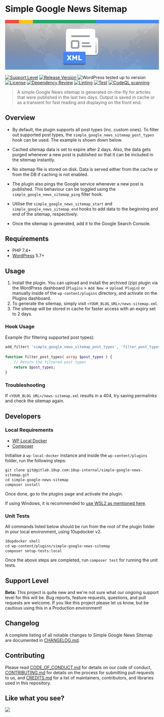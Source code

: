 # Simple Google News Sitemap

![Simple Google News Sitemap](https://github.com/10up/simple-google-news-sitemap/blob/develop/.wordpress-org/banner-1544x500.png)

[![Support Level](https://img.shields.io/badge/support-beta-blueviolet.svg)](#support-level) [![Release Version](https://img.shields.io/github/release/10up/simple-google-news-sitemap.svg)](https://github.com/10up/simple-google-news-sitemap/releases/latest) ![WordPress tested up to version](https://img.shields.io/badge/WordPress-v6.4%20tested-success.svg) [![License](https://img.shields.io/github/license/10up/simple-google-news-sitemap.svg)](https://github.com/10up/simple-google-news-sitemap/blob/develop/LICENSE.md) [![Dependency Review](https://github.com/10up/simple-google-news-sitemap/actions/workflows/dependency-review.yml/badge.svg)](https://github.com/10up/simple-google-news-sitemap/actions/workflows/dependency-review.yml)
[![Linting](https://github.com/10up/simple-google-news-sitemap/actions/workflows/lint.yml/badge.svg)](https://github.com/10up/simple-google-news-sitemap/actions/workflows/lint.yml) [![Test](https://github.com/10up/simple-google-news-sitemap/actions/workflows/test.yml/badge.svg)](https://github.com/10up/simple-google-news-sitemap/actions/workflows/test.yml) [![CodeQL scanning](https://github.com/10up/simple-google-news-sitemap/actions/workflows/codeql-analysis.yml/badge.svg)](https://github.com/10up/simple-google-news-sitemap/actions/workflows/codeql-analysis.yml)

> A simple Google News sitemap is generated on-the-fly for articles that were published in the last two days. Output is saved in cache or as a transient for fast reading and displaying on the front end.

## Overview

- By default, the plugin supports all post types (inc. custom ones). To filter out supported post types, the `simple_google_news_sitemap_post_types` hook can be used. The example is shown down below.

- Cached sitemap data is set to expire after 2 days. Also, the data gets purged whenever a new post is published so that it can be included in the sitemap instantly.

- No sitemap file is stored on disk. Data is served either from the cache or from the DB if caching is not enabled.

- The plugin also pings the Google service whenever a new post is published. This behaviour can be toggled using the `simple_google_news_sitemap_ping` filter hook.

- Utilise the `simple_google_news_sitemap_start` and `simple_google_news_sitemap_end` hooks to add data to the beginning and end of the sitemap, respectively.

- Once the sitemap is generated, add it to the Google Search Console.

## Requirements

- PHP 7.4+
- [WordPress](http://wordpress.org/) 5.7+

## Usage

1. Install the plugin. You can upload and install the archived (zip) plugin via the WordPress dashboard (`Plugins` > `Add New` -> `Upload Plugin`) or manually inside of the `wp-content/plugins` directory, and activate on the Plugins dashboard.
2. To generate the sitemap, simply visit `<YOUR_BLOG_URL>/news-sitemap.xml`.
3. The sitemap will be stored in cache for faster access with an expiry set to 2 days.

### Hook Usage

Example (for filtering supported post types):

```php
add_filter( 'simple_google_news_sitemap_post_types', 'filter_post_types' );

function filter_post_types( array $post_types ) {
    // Return the filtered post types
    return $post_types;
}
```

### Troubleshooting

If `<YOUR_BLOG_URL>/news-sitemap.xml` results in a 404, try saving permalinks and check the sitemap again.

## Developers

### Local Requirements

- [WP Local Docker](https://github.com/10up/wp-local-docker-v2)
- [Composer](https://getcomposer.org)

Initialise a `wp-local-docker` instance and inside the `wp-content/plugins` folder, run the following steps:

```console
git clone git@gitlab.10up.com:10up-internal/simple-google-news-sitemap.git
cd simple-google-news-sitemap
composer install
```

Once done, go to the plugins page and activate the plugin.

If using Windows, it is recommended to [use WSL2 as mentioned here](https://github.com/10up/wp-local-docker-v2#windows).

### Unit Tests

All commands listed below should be run from the root of the plugin folder in your local environment, using 10updocker v2.

```console
10updocker shell
cd wp-content/plugins/simple-google-news-sitemap
composer setup-tests:local
```

Once the above steps are completed, run `composer test` for running the unit tests.

## Support Level

**Beta:** This project is quite new and we're not sure what our ongoing support level for this will be. Bug reports, feature requests, questions, and pull requests are welcome. If you like this project please let us know, but be cautious using this in a Production environment!

## Changelog

A complete listing of all notable changes to Simple Google News Sitemap are documented in [CHANGELOG.md](https://github.com/10up/simple-google-news-sitemap/blob/develop/CHANGELOG.md).

## Contributing

Please read [CODE_OF_CONDUCT.md](https://github.com/10up/simple-google-news-sitemap/blob/develop/CODE_OF_CONDUCT.md) for details on our code of conduct, [CONTRIBUTING.md](https://github.com/10up/simple-google-news-sitemap/blob/develop/CONTRIBUTING.md) for details on the process for submitting pull requests to us, and [CREDITS.md](https://github.com/10up/simple-google-news-sitemap/blob/develop/CREDITS.md) for a list of maintainers, contributors, and libraries used in this repository.

## Like what you see?

<a href="http://10up.com/contact/"><img src="https://10up.com/uploads/2016/10/10up-Github-Banner.png" width="850"></a>
